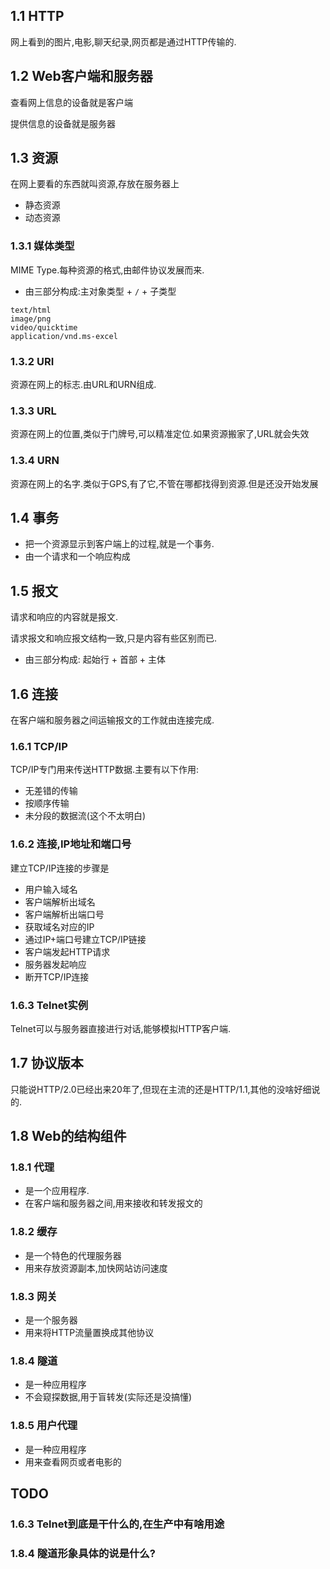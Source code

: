 ## 1.1 HTTP
网上看到的图片,电影,聊天纪录,网页都是通过HTTP传输的.
## 1.2 Web客户端和服务器
查看网上信息的设备就是客户端

提供信息的设备就是服务器
## 1.3 资源
在网上要看的东西就叫资源,存放在服务器上
- 静态资源
- 动态资源

### 1.3.1 媒体类型
MIME Type.每种资源的格式,由邮件协议发展而来.
- 由三部分构成:主对象类型 + `/` + 子类型
```
text/html
image/png
video/quicktime
application/vnd.ms-excel
```
### 1.3.2 URI
资源在网上的标志.由URL和URN组成.
### 1.3.3 URL
资源在网上的位置,类似于门牌号,可以精准定位.如果资源搬家了,URL就会失效
### 1.3.4 URN
资源在网上的名字.类似于GPS,有了它,不管在哪都找得到资源.但是还没开始发展
## 1.4 事务
- 把一个资源显示到客户端上的过程,就是一个事务.
- 由一个请求和一个响应构成
## 1.5 报文
请求和响应的内容就是报文.

请求报文和响应报文结构一致,只是内容有些区别而已.
- 由三部分构成: 起始行 + 首部 + 主体
## 1.6 连接
在客户端和服务器之间运输报文的工作就由连接完成.
### 1.6.1 TCP/IP
TCP/IP专门用来传送HTTP数据.主要有以下作用:
- 无差错的传输
- 按顺序传输
- 未分段的数据流(这个不太明白)
### 1.6.2 连接,IP地址和端口号
建立TCP/IP连接的步骤是
- 用户输入域名
- 客户端解析出域名
- 客户端解析出端口号
- 获取域名对应的IP
- 通过IP+端口号建立TCP/IP链接
- 客户端发起HTTP请求
- 服务器发起响应
- 断开TCP/IP连接

### 1.6.3 Telnet实例
Telnet可以与服务器直接进行对话,能够模拟HTTP客户端.
## 1.7 协议版本
只能说HTTP/2.0已经出来20年了,但现在主流的还是HTTP/1.1,其他的没啥好细说的.
## 1.8 Web的结构组件
### 1.8.1 代理
- 是一个应用程序.
- 在客户端和服务器之间,用来接收和转发报文的
### 1.8.2 缓存
- 是一个特色的代理服务器
- 用来存放资源副本,加快网站访问速度
### 1.8.3 网关
- 是一个服务器
- 用来将HTTP流量置换成其他协议
### 1.8.4 隧道
- 是一种应用程序
- 不会窥探数据,用于盲转发(实际还是没搞懂)
### 1.8.5 用户代理
- 是一种应用程序
- 用来查看网页或者电影的
## TODO
### 1.6.3 Telnet到底是干什么的,在生产中有啥用途
### 1.8.4 隧道形象具体的说是什么?